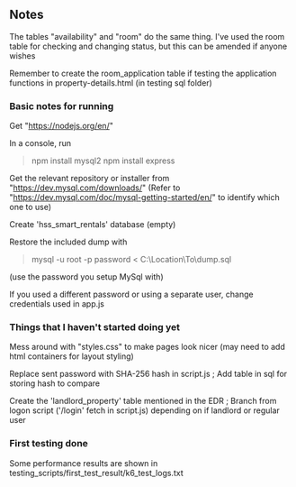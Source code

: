 ## Notes

The tables "availability" and "room" do the same thing. I've used the room table for checking and changing status, but this can be amended if anyone wishes

Remember to create the room_application table if testing the application functions in property-details.html (in testing sql folder)



### Basic notes for running

Get "https://nodejs.org/en/"

In a console, run 

>npm install mysql2
>npm install express

Get the relevant repository or installer from "https://dev.mysql.com/downloads/" (Refer to "https://dev.mysql.com/doc/mysql-getting-started/en/" to identify which one to use)

Create 'hss_smart_rentals' database (empty)

Restore the included dump with

>mysql -u root -p password < C:\Location\To\dump.sql
>
(use the password you setup MySql with)

If you used a different password or using a separate user, change credentials used in app.js


### Things that I haven't started doing yet

Mess around with "styles.css" to make pages look nicer (may need to add html containers for layout styling)

Replace sent password with SHA-256 hash in script.js ; Add table in sql for storing hash to compare

Create the 'landlord_property' table mentioned in the EDR ; Branch from logon script ('/login' fetch in script.js) depending on if landlord or regular user


### First testing done

Some performance results are shown in testing_scripts/first_test_result/k6_test_logs.txt
